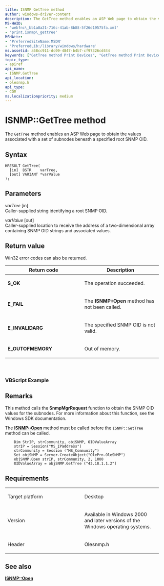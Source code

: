 ```yaml
---
title: ISNMP GetTree method
author: windows-driver-content
description: The GetTree method enables an ASP Web page to obtain the values associated with a set of subnodes beneath a specified root SNMP OID.
MS-HAID:
- 'webfnc\_bb1a8a21-716c-41ab-8b88-5f26d19575fa.xml'
- 'print.isnmp\_gettree'
MSHAttr:
- 'PreferredSiteName:MSDN'
- 'PreferredLib:/library/windows/hardware'
ms.assetid: a58cc911-dc09-4847-b4b7-cf97326cd444
keywords: ["GetTree method Print Devices", "GetTree method Print Devices , ISNMP interface", "ISNMP interface Print Devices , GetTree method"]
topic_type:
- apiref
api_name:
- ISNMP.GetTree
api_location:
- olesnmp.h
api_type:
- COM
ms.localizationpriority: medium
---
```


# ISNMP::GetTree method


The `GetTree` method enables an ASP Web page to obtain the values associated with a set of subnodes beneath a specified root SNMP OID.

Syntax
------

```ManagedCPlusPlus
HRESULT GetTree(
  [in]  BSTR    varTree,
  [out] VARIANT *varValue
);
```

Parameters
----------

*varTree* \[in\]  
Caller-supplied string identifying a root SNMP OID.

*varValue* \[out\]  
Caller-supplied location to receive the address of a two-dimensional array containing SNMP OID strings and associated values.

Return value
------------

Win32 error codes can also be returned.

<table>
<colgroup>
<col width="50%" />
<col width="50%" />
</colgroup>
<thead>
<tr class="header">
<th>Return code</th>
<th>Description</th>
</tr>
</thead>
<tbody>
<tr class="odd">
<td><strong>S_OK</strong></td>
<td><p>The operation succeeded.</p></td>
</tr>
<tr class="even">
<td><strong>E_FAIL</strong></td>
<td><p>The <strong>ISNMP::Open</strong> method has not been called.</p></td>
</tr>
<tr class="odd">
<td><strong>E_INVALIDARG</strong></td>
<td><p>The specified SNMP OID is not valid.</p></td>
</tr>
<tr class="even">
<td><strong>E_OUTOFMEMORY</strong></td>
<td><p>Out of memory.</p></td>
</tr>
</tbody>
</table>

 

## <span id="ddk_isnmp_gettree_gg"></span><span id="DDK_ISNMP_GETTREE_GG"></span>


### <span id="vbscript_example"></span><span id="VBSCRIPT_EXAMPLE"></span>VBScript Example

Remarks
-------

This method calls the **SnmpMgrRequest** function to obtain the SNMP OID values for the subnodes. For more information about this function, see the Windows SDK documentation.

The [**ISNMP::Open**](isnmp-open.md) method must be called before the `ISNMP::GetTree` method can be called.

```
    Dim StrIP, strCommunity, objSNMP, OIDValueArray
    strIP = Session("MS_IPaddress")
    strCommunity = Session ("MS_Community")
    Set objSNMP = Server.CreateObject("OlePrn.OleSNMP")
    objSNMP.Open strIP, strCommunity, 2, 1000
    OIDValueArray = objSNMP.GetTree ("43.18.1.1.2")
```

Requirements
------------

<table>
<colgroup>
<col width="50%" />
<col width="50%" />
</colgroup>
<tbody>
<tr class="odd">
<td><p>Target platform</p></td>
<td>Desktop</td>
</tr>
<tr class="even">
<td><p>Version</p></td>
<td><p>Available in Windows 2000 and later versions of the Windows operating systems.</p></td>
</tr>
<tr class="odd">
<td><p>Header</p></td>
<td>Olesnmp.h</td>
</tr>
</tbody>
</table>

## <span id="see_also"></span>See also


[**ISNMP::Open**](isnmp-open.md)

 

 




